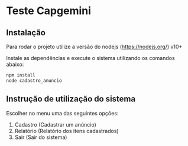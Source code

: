 # Teste Capgemini

## Instalação

Para rodar o projeto utilize a versão do nodejs (https://nodejs.org/) v10+

Instale as dependências e execute o sistema utilizando os comandos abaixo:

```sh
npm install
node cadastro_anuncio
```

## Instrução de utilização do sistema

Escolher no menu uma das seguintes opções:

1) Cadastro (Cadastrar um anúncio)
2) Relatório (Relatório dos itens cadastrados)
3) Sair (Sair do sistema)
